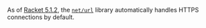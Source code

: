As of [Racket 5.1.2](http://blog.racket-lang.org/2011/08/racket-v512.html), the [`net/url`](http://docs.racket-lang.org/net/url.html?q=get-pure-port#%28def._%28%28lib._net/url..rkt%29._get-pure-port%29%29) library automatically handles HTTPS connections by default.